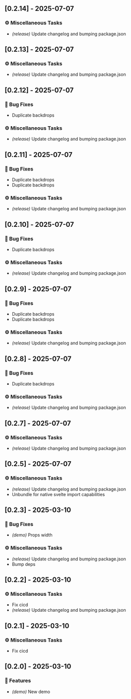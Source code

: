 ## [0.2.14] - 2025-07-07

### ⚙️ Miscellaneous Tasks

- *(release)* Update changelog and bumping package.json

<!-- generated by git-cliff -->
## [0.2.13] - 2025-07-07

### ⚙️ Miscellaneous Tasks

- *(release)* Update changelog and bumping package.json

<!-- generated by git-cliff -->
## [0.2.12] - 2025-07-07

### 🐛 Bug Fixes

- Duplicate backdrops

### ⚙️ Miscellaneous Tasks

- *(release)* Update changelog and bumping package.json

<!-- generated by git-cliff -->
## [0.2.11] - 2025-07-07

### 🐛 Bug Fixes

- Duplicate backdrops
- Duplicate backdrops

### ⚙️ Miscellaneous Tasks

- *(release)* Update changelog and bumping package.json

<!-- generated by git-cliff -->
## [0.2.10] - 2025-07-07

### 🐛 Bug Fixes

- Duplicate backdrops

### ⚙️ Miscellaneous Tasks

- *(release)* Update changelog and bumping package.json

<!-- generated by git-cliff -->
## [0.2.9] - 2025-07-07

### 🐛 Bug Fixes

- Duplicate backdrops
- Duplicate backdrops

### ⚙️ Miscellaneous Tasks

- *(release)* Update changelog and bumping package.json

<!-- generated by git-cliff -->
## [0.2.8] - 2025-07-07

### 🐛 Bug Fixes

- Duplicate backdrops

### ⚙️ Miscellaneous Tasks

- *(release)* Update changelog and bumping package.json

<!-- generated by git-cliff -->
## [0.2.7] - 2025-07-07

### ⚙️ Miscellaneous Tasks

- *(release)* Update changelog and bumping package.json

<!-- generated by git-cliff -->
## [0.2.5] - 2025-07-07

### ⚙️ Miscellaneous Tasks

- *(release)* Update changelog and bumping package.json
- Unbundle for native svelte import capabilities

<!-- generated by git-cliff -->
## [0.2.3] - 2025-03-10

### 🐛 Bug Fixes

- *(demo)* Props width

### ⚙️ Miscellaneous Tasks

- *(release)* Update changelog and bumping package.json
- Bump deps

<!-- generated by git-cliff -->
## [0.2.2] - 2025-03-10

### ⚙️ Miscellaneous Tasks

- Fix cicd
- *(release)* Update changelog and bumping package.json

<!-- generated by git-cliff -->
## [0.2.1] - 2025-03-10

### ⚙️ Miscellaneous Tasks

- Fix cicd

<!-- generated by git-cliff -->
## [0.2.0] - 2025-03-10

### 🚀 Features

- *(demo)* New demo

<!-- generated by git-cliff -->
